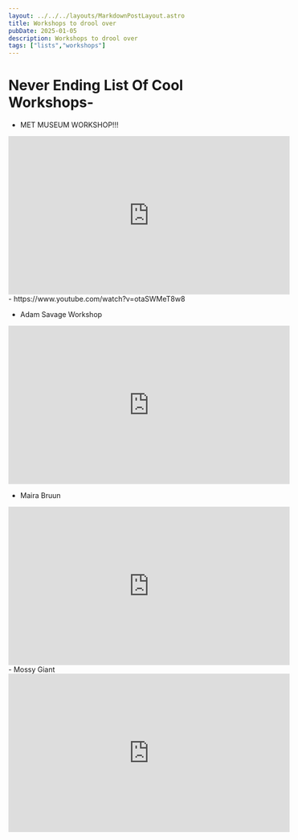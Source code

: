 ```yaml
---
layout: ../../../layouts/MarkdownPostLayout.astro
title: Workshops to drool over
pubDate: 2025-01-05
description: Workshops to drool over
tags: ["lists","workshops"]
---
```

# Never Ending List Of Cool Workshops-


- MET MUSEUM WORKSHOP!!!
<iframe width="560/5" height="315/5" src="https://www.youtube.com/embed/GTZXkdlDpyo?si=xWcOrt-timJGflmC" title="YouTube video player" frameborder="0" allow="accelerometer; autoplay; clipboard-write; encrypted-media; gyroscope; picture-in-picture; web-share" referrerpolicy="strict-origin-when-cross-origin" allowfullscreen></iframe>
- https://www.youtube.com/watch?v=otaSWMeT8w8

- Adam Savage Workshop
<iframe width="560/5" height="315/5" src="https://www.youtube.com/embed/sT1Ie7fw478?si=PmAPj0bN5GJIH-nH" title="YouTube video player" frameborder="0" allow="accelerometer; autoplay; clipboard-write; encrypted-media; gyroscope; picture-in-picture; web-share" referrerpolicy="strict-origin-when-cross-origin" allowfullscreen></iframe>

- Maira Bruun
 <iframe width="560" height="315" src="https://www.youtube.com/embed/oBD89pSPtVI?si=dzLiO8JTrrFqDu_O" title="YouTube video player" frameborder="0" allow="accelerometer; autoplay; clipboard-write; encrypted-media; gyroscope; picture-in-picture; web-share" referrerpolicy="strict-origin-when-cross-origin" allowfullscreen></iframe>
 - Mossy Giant
<iframe width="560" height="315" src="https://www.youtube.com/embed/jwObX1zG9Hw?si=c9VPrHvTop4sUm1v" title="YouTube video player" frameborder="0" allow="accelerometer; autoplay; clipboard-write; encrypted-media; gyroscope; picture-in-picture; web-share" referrerpolicy="strict-origin-when-cross-origin" allowfullscreen></iframe>

